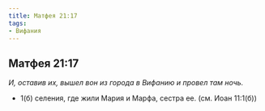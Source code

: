 ```yaml
---
title: Матфея 21:17 
tags: 
- Вифания
---
```


## Матфея 21:17

*И, оставив их, вышел вон из города в Вифанию и провел там ночь.*

- 1(б) селения, где жили Мария и Марфа, сестра ее. (см. Иоан 11:1(б))